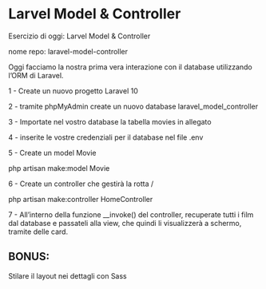 # Larvel Model & Controller

Esercizio di oggi: Larvel Model & Controller

nome repo: laravel-model-controller

Oggi facciamo la nostra prima vera interazione con il database utilizzando l’ORM di Laravel.

1 - Create un nuovo progetto Laravel 10

2 - tramite phpMyAdmin create un nuovo database laravel_model_controller

3 - Importate nel vostro database la tabella movies in allegato

4 - inserite le vostre credenziali per il database nel file .env

5 - Create un model Movie

php artisan make:model Movie

6 - Create un controller che gestirà la rotta /

php artisan make:controller HomeController

7 - All’interno della funzione __invoke() del controller, recuperate tutti i film dal database e passateli alla view, che quindi li visualizzerà a schermo, tramite delle card.

## BONUS:
Stilare il layout nei dettagli con Sass